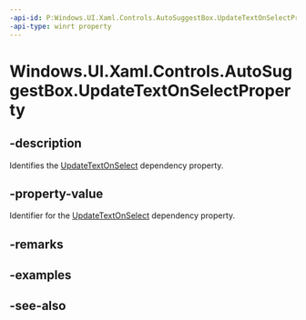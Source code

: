 ```yaml
---
-api-id: P:Windows.UI.Xaml.Controls.AutoSuggestBox.UpdateTextOnSelectProperty
-api-type: winrt property
---
```


<!-- Property syntax
public Windows.UI.Xaml.DependencyProperty UpdateTextOnSelectProperty { get; }
-->

# Windows.UI.Xaml.Controls.AutoSuggestBox.UpdateTextOnSelectProperty

## -description
Identifies the [UpdateTextOnSelect](autosuggestbox_updatetextonselect.md) dependency property.



## -property-value
Identifier for the [UpdateTextOnSelect](autosuggestbox_updatetextonselect.md) dependency property.

## -remarks

## -examples

## -see-also
